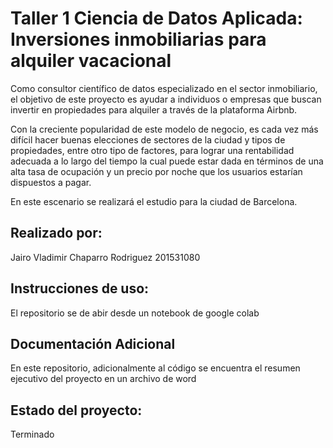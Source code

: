 # Taller 1 Ciencia de Datos Aplicada: Inversiones inmobiliarias para alquiler vacacional
Como consultor científico de datos especializado en el sector inmobiliario, el objetivo de este proyecto es ayudar a individuos o empresas que buscan invertir en propiedades para alquiler a través de la plataforma Airbnb.

Con la creciente popularidad de este modelo de negocio, es cada vez más difícil hacer buenas elecciones de sectores de la ciudad y tipos de propiedades, entre otro tipo de factores, para lograr una rentabilidad adecuada a lo largo del tiempo la cual puede estar dada en términos de una alta tasa de ocupación y un precio por noche que los usuarios estarían dispuestos a pagar.

En este escenario se realizará el estudio para la ciudad de Barcelona.

## Realizado por: 
Jairo Vladimir Chaparro Rodriguez 201531080

## Instrucciones de uso: 
El repositorio se de abir desde un notebook de google colab

## Documentación Adicional

En este repositorio, adicionalmente al código se encuentra el resumen ejecutivo del proyecto en un archivo de word

## Estado del proyecto:
Terminado

